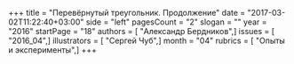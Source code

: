 +++
title = "Перевёрнутый треугольник. Продолжение"
date = "2017-03-02T11:22:40+03:00"
side = "left"
pagesCount = "2"
slogan = ""
year = "2016"
startPage = "18"
authors = [ "Александр Бердников",]
issues = [ "2016_04",]
illustrators = [ "Сергей Чуб",]
month = "04"
rubrics = [ "Опыты и эксперименты",]
+++
